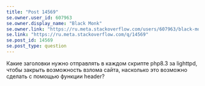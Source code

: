 ```yaml
---
title: "Post 14569"
se.owner.user_id: 607963
se.owner.display_name: "Black Monk"
se.owner.link: "https://ru.meta.stackoverflow.com/users/607963/black-monk"
se.link: "https://ru.meta.stackoverflow.com/q/14569"
se.post_id: 14569
se.post_type: question
---
```

<p>Какие заголовки нужно отправлять в каждом скрипте php8.3 за lighttpd, чтобы закрыть возможность взлома сайта, насколько это возможно сделать с помощью функции header?</p>
